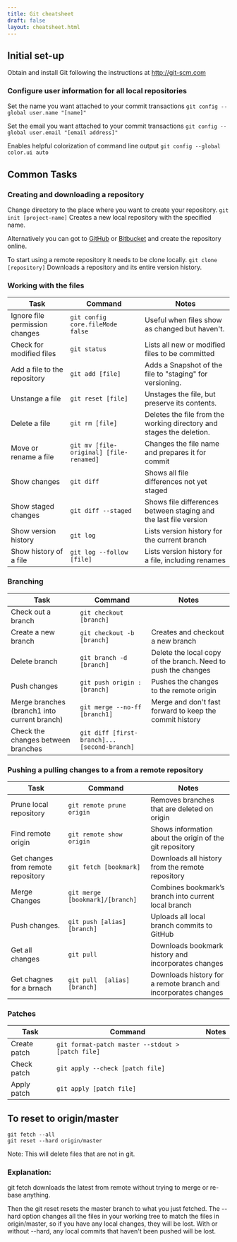 ```yaml
---
title: Git cheatsheet
draft: false
layout: cheatsheet.html
---
```

## Initial set-up
Obtain and install Git following the instructions at http://git-scm.com

### Configure user information for all local repositories
Set the name you want attached to your commit transactions
`git config --global user.name "[name]"`

Set the email you want attached to your commit transactions
`git config --global user.email "[email address]"`

Enables helpful colorization of command line output
`git config --global color.ui auto`

## Common Tasks

### Creating and downloading a repository
Change directory to the place where you want to create your repository.
`git init [project-name]` Creates a new local repository with the specified name.

Alternatively you can got to [GitHub](https://github.com) or [Bitbucket](https://bitbucket.org/) and create the repository online.

To start using a remote repository it needs to be clone locally.
`git clone [repository]`   Downloads a repository and its entire version history. 

### Working with the files
|Task                          |Command                         |Notes                                                    |
|------------------------------|--------------------------------|---------------------------------------------------------|
|Ignore file permission changes|`git config core.fileMode false`|Useful when files show as changed but haven't.           |
|Check for modified files      |`git status`                    |Lists all new or modified files to be committed          |
|Add a file to the repository  |`git add [file]`                |Adds a Snapshot of the file to "staging" for versioning. |
|Unstange a file               |`git reset [file]`              |Unstages the file, but preserve its contents.            |
|Delete a file                 |`git rm [file]`                 |Deletes the file from the working directory and stages the deletion.|
|Move or rename a file         |`git mv [file-original] [file-renamed]`|Changes the file name and prepares it for commit  |
|Show changes                  |`git diff`                      |Shows all file differences not yet staged                |
|Show staged changes           |`git diff --staged`             |Shows file differences between staging and the last file version|
|Show version history          |`git log`                       |Lists version history for the current branch             |
|Show history of a file        |`git log --follow [file]`       |Lists version history for a file, including renames      |


### Branching
|Task                  |Command                    |Notes                                                          |
|----------------------|---------------------------|---------------------------------------------------------------|
|Check out a branch    |`git checkout [branch]`    |                                                               |
|Create a new branch   |`git checkout -b [branch]` |Creates and checkout a new branch                              |
|Delete branch         |`git branch -d [branch]`   |Delete the local copy of the branch. Need to push the changes  |
|Push changes          |`git push origin :[branch]`|Pushes the changes to the remote origin                        |
|Merge branches (branch1 into current branch)|`git merge --no-ff [branch1]`|Merge and don't fast forward to keep the commit history|
|Check the changes between branches|`git diff [first-branch]...[second-branch]`|                                   |

### Pushing a pulling changes to a from a remote repository
|Task                  |Command                        |Notes                                                          |
|----------------------|-------------------------------|---------------------------------------------------------------|
|Prune local repository|`git remote prune origin`      |Removes branches that are deleted on origin                    |
|Find remote origin	   |`git remote show origin`       |Shows information about the origin of the git repository       |
|Get changes from remote repository|`git fetch [bookmark]`|Downloads all history from the remote repository            |
|Merge Changes         |`git merge [bookmark]/[branch]`|Combines bookmark’s branch into current local branch           |
|Push changes.         |`git push [alias] [branch]`    |Uploads all local branch commits to GitHub                     |
|Get all changes       |`git pull`                     |Downloads bookmark history and incorporates changes            |
|Get chagnes for a brnach|`git pull  [alias] [branch]` |Downloads history for a remote branch and incorporates changes |

### Patches
|Task                  |Command                    |Notes                                                          |
|----------------------|---------------------------|---------------------------------------------------------------|
|Create patch          |`git format-patch master --stdout > [patch file]`|                                         |
|Check patch           |`git apply --check [patch file]`|                                                          |	
|Apply patch           |`git apply [patch file]`   |                                                               |	

## To reset to origin/master

```
git fetch --all
git reset --hard origin/master
```
Note:
    This will delete files that are not in git.

### Explanation:

git fetch downloads the latest from remote without trying to merge or re-base anything.

Then the git reset resets the master branch to what you just fetched. The --hard option changes all the files in your working tree to match the files in origin/master, so if you have any local changes, they will be lost. With or without --hard, any local commits that haven't been pushed will be lost.
